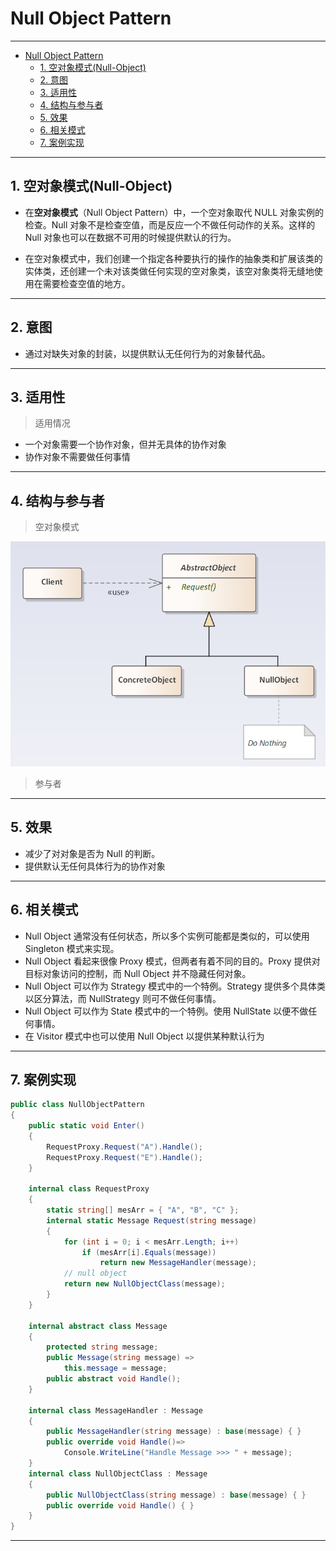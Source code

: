 # Null Object Pattern

---

- [Null Object Pattern](#null-object-pattern)
	- [1. 空对象模式(Null-Object)](#1-空对象模式null-object)
	- [2. 意图](#2-意图)
	- [3. 适用性](#3-适用性)
	- [4. 结构与参与者](#4-结构与参与者)
	- [5. 效果](#5-效果)
	- [6. 相关模式](#6-相关模式)
	- [7. 案例实现](#7-案例实现)

---
## 1. 空对象模式(Null-Object)

- 在**空对象模式**（Null Object Pattern）中，一个空对象取代 NULL 对象实例的检查。Null 对象不是检查空值，而是反应一个不做任何动作的关系。这样的 Null 对象也可以在数据不可用的时候提供默认的行为。

- 在空对象模式中，我们创建一个指定各种要执行的操作的抽象类和扩展该类的实体类，还创建一个未对该类做任何实现的空对象类，该空对象类将无缝地使用在需要检查空值的地方。

---
## 2. 意图

- 通过对缺失对象的封装，以提供默认无任何行为的对象替代品。

---
## 3. 适用性

> 适用情况

- 一个对象需要一个协作对象，但并无具体的协作对象
- 协作对象不需要做任何事情

---
## 4. 结构与参与者

> 空对象模式

  ![](./img/空对象模式.png)

> 参与者


---
## 5. 效果

- 减少了对对象是否为 Null 的判断。
- 提供默认无任何具体行为的协作对象

---
## 6. 相关模式

- Null Object 通常没有任何状态，所以多个实例可能都是类似的，可以使用 Singleton 模式来实现。
- Null Object 看起来很像 Proxy 模式，但两者有着不同的目的。Proxy 提供对目标对象访问的控制，而 Null Object 并不隐藏任何对象。
- Null Object 可以作为 Strategy 模式中的一个特例。Strategy 提供多个具体类以区分算法，而 NullStrategy 则可不做任何事情。
- Null Object 可以作为 State 模式中的一个特例。使用 NullState 以便不做任何事情。
- 在 Visitor 模式中也可以使用 Null Object 以提供某种默认行为

---
## 7. 案例实现

```csharp
public class NullObjectPattern
{
    public static void Enter()
    {
        RequestProxy.Request("A").Handle();
        RequestProxy.Request("E").Handle();
    }

    internal class RequestProxy
    {
        static string[] mesArr = { "A", "B", "C" };
        internal static Message Request(string message)
        {
            for (int i = 0; i < mesArr.Length; i++)
                if (mesArr[i].Equals(message))
                    return new MessageHandler(message);
			// null object
            return new NullObjectClass(message);
        }
    }

    internal abstract class Message
    {
        protected string message;
        public Message(string message) =>
            this.message = message;
        public abstract void Handle();
    }

    internal class MessageHandler : Message
    {
        public MessageHandler(string message) : base(message) { }
        public override void Handle()=>
            Console.WriteLine("Handle Message >>> " + message);
    }
    internal class NullObjectClass : Message
    {
        public NullObjectClass(string message) : base(message) { }
        public override void Handle() { }
    }
}
```

---
